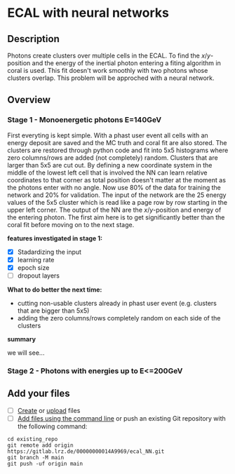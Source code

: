 # ECAL with neural networks



## Description

Photons create clusters over multiple cells in the ECAL. To find the $x/y$-position and the energy of the inertial photon entering a fiting algorithm in coral is used. This fit doesn't work smoothly with two photons whose clusters overlap. This problem will be approched with a neural network.

## Overview

### Stage 1 - Monoenergetic photons E=140GeV

First everyting is kept simple. With a phast user event all cells with an energy deposit are saved and the MC truth and coral fit are also stored. The clusters are restored through python code and fit into 5x5 histograms where zero columns/rows are added (not completely) random. Clusters that are larger than 5x5 are cut out. By defining a new coordinate system in the middle of the lowest left cell that is involved the NN can learn relative coordinates to that corner as total position doesn't matter at the moment as the photons enter with no angle. 
Now use 80% of the data for training the network and 20% for validation. The input of the network are the 25 energy values of the 5x5 cluster which is read like a page row by row starting in the upper left corner. The output of the NN are the $x/y$-position and energy of the entering photon.
The first aim here is to get significantly better than the coral fit before moving on to the next stage.

**features investigated in stage 1:**
- [x] Stadardizing the input
- [x] learning rate
- [x] epoch size
- [ ] dropout layers

**What to do better the next time:**
- cutting non-usable clusters already in phast user event (e.g. clusters that are bigger than 5x5)
- adding the zero columns/rows completely random on each side of the clusters

**summary**

we will see...

### Stage 2 - Photons with energies up to E<=200GeV

## Add your files

- [ ] [Create](https://docs.gitlab.com/ee/user/project/repository/web_editor.html#create-a-file) or [upload](https://docs.gitlab.com/ee/user/project/repository/web_editor.html#upload-a-file) files
- [ ] [Add files using the command line](https://docs.gitlab.com/ee/gitlab-basics/add-file.html#add-a-file-using-the-command-line) or push an existing Git repository with the following command:

```
cd existing_repo
git remote add origin https://gitlab.lrz.de/00000000014A9969/ecal_NN.git
git branch -M main
git push -uf origin main
```

